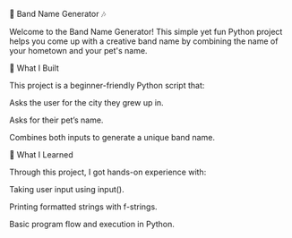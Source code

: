 🎸 Band Name Generator 🎶

Welcome to the Band Name Generator! This simple yet fun Python project helps you come up with a creative band name by combining the name of your hometown and your pet's name.

🚀 What I Built

This project is a beginner-friendly Python script that:

Asks the user for the city they grew up in.

Asks for their pet’s name.

Combines both inputs to generate a unique band name.

🎯 What I Learned

Through this project, I got hands-on experience with:

Taking user input using input().

Printing formatted strings with f-strings.

Basic program flow and execution in Python.
